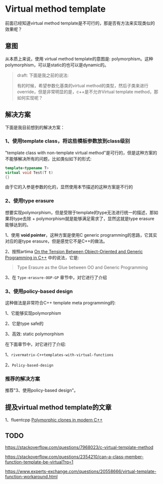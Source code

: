 # Virtual method template 

前面已经知道virtual method template是不可行的，那是否有方法来实现类似的效果呢？

## 意图

从本质上来说，使用 virtual method template的意图是: polymorphism。这种polymorphism，可以是static的也可以是dynamic的。

> draft: 下面是我之前的说法:
>
> 有的时候，希望参数化基类的virtual method的类型，然后子类来进行override，但是非常明显的是，c++是不允许Virtual template method，那如何实现呢？

## 解决方案

下面是我目前想到的解决方案：

### 1、使用template class，将这些模板参数放到class级别

"template class with non-template virtual method"是可行的，但是这种方案的不能够解决所有的问题，比如类似如下的形式:

```C++
template<typename T>
virtual void Test(T t)
{}
```

由于它的入参是参数的化的，显然使用本节描述的这种方案是不行的



### 2、使用type erasure

想要实现polymorphism，但是受限于template的type无法进行统一的描述，那如果将type去除  + polymorphism就是能够满足需求了，显然这就是type erasure能够达到的。

1、使用 **void pointer**，这种方案是使用C generic programming的思路，它其实对应的是type erasure，但是感觉它不是C++的做法。

2、按照artima [On the Tension Between Object-Oriented and Generic Programming in C++](https://www.artima.com/cppsource/type_erasure.html) 中的说法，它是:

> Type Erasure as the Glue between OO and Generic Programming

3、在 `Type-erasure-OOP-GP` 章节中，对它进行了介绍

### 3、使用policy-based design

这种做法是非常符合C++ template meta programming的:

1、它能够实现polymorphism 

2、它是type safe的

3、高效: static polymorphism

在下面章节中，对它进行了介绍:

1、`rivermatrix-C++templates-with-virtual-functions`

2、`Policy-based-design`



### 推荐的解决方案

推荐"3、使用policy-based design"。

## 提及virtual method template的文章

1、fluentcpp [Polymorphic clones in modern C++](https://www.fluentcpp.com/2017/09/08/make-polymorphic-copy-modern-cpp/)

## TODO

https://stackoverflow.com/questions/7968023/c-virtual-template-method

https://stackoverflow.com/questions/2354210/can-a-class-member-function-template-be-virtual?rq=1

https://www.experts-exchange.com/questions/20558666/virtual-template-function-workaround.html



